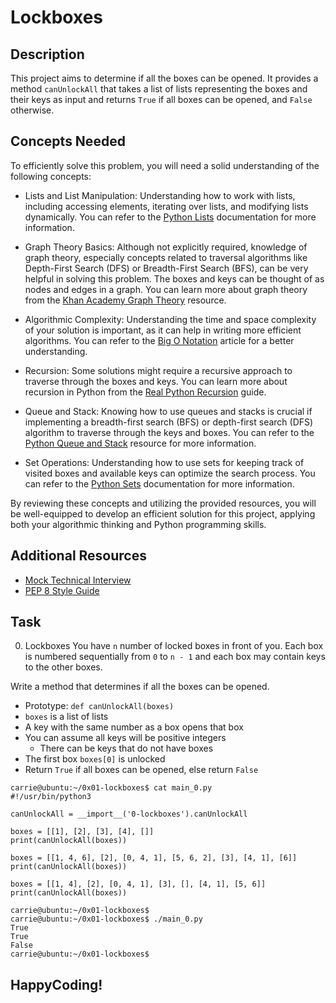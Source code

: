 # Lockboxes

## Description
This project aims to determine if all the boxes can be opened. It provides a method `canUnlockAll` that takes a list of lists representing the boxes and their keys as input and returns `True` if all boxes can be opened, and `False` otherwise.

## Concepts Needed
To efficiently solve this problem, you will need a solid understanding of the following concepts:

- Lists and List Manipulation: Understanding how to work with lists, including accessing elements, iterating over lists, and modifying lists dynamically. You can refer to the [Python Lists](https://docs.python.org/3/tutorial/introduction.html#lists) documentation for more information.

- Graph Theory Basics: Although not explicitly required, knowledge of graph theory, especially concepts related to traversal algorithms like Depth-First Search (DFS) or Breadth-First Search (BFS), can be very helpful in solving this problem. The boxes and keys can be thought of as nodes and edges in a graph. You can learn more about graph theory from the [Khan Academy Graph Theory](https://www.khanacademy.org/computing/computer-science/algorithms/graph-representation/a/representing-graphs) resource.

- Algorithmic Complexity: Understanding the time and space complexity of your solution is important, as it can help in writing more efficient algorithms. You can refer to the [Big O Notation](https://www.geeksforgeeks.org/big-o-notation/) article for a better understanding.

- Recursion: Some solutions might require a recursive approach to traverse through the boxes and keys. You can learn more about recursion in Python from the [Real Python Recursion](https://realpython.com/python-thinking-recursively/) guide.

- Queue and Stack: Knowing how to use queues and stacks is crucial if implementing a breadth-first search (BFS) or depth-first search (DFS) algorithm to traverse through the keys and boxes. You can refer to the [Python Queue and Stack](https://www.geeksforgeeks.org/stack-queue-python-using-module-queue/) resource for more information.

- Set Operations: Understanding how to use sets for keeping track of visited boxes and available keys can optimize the search process. You can refer to the [Python Sets](https://docs.python.org/3/tutorial/datastructures.html#sets) documentation for more information.

By reviewing these concepts and utilizing the provided resources, you will be well-equipped to develop an efficient solution for this project, applying both your algorithmic thinking and Python programming skills.

## Additional Resources
- [Mock Technical Interview](https://www.interviewing.io/recordings/Python-Mock-Interview-Google-1/)
- [PEP 8 Style Guide](https://www.python.org/dev/peps/pep-0008/)


## Task
0. Lockboxes
You have ``n`` number of locked boxes in front of you. Each box is numbered sequentially from ``0`` to ``n - 1`` and each box may contain keys to the other boxes.

Write a method that determines if all the boxes can be opened.

- Prototype: ``def canUnlockAll(boxes)``
- ``boxes`` is a list of lists
- A key with the same number as a box opens that box
- You can assume all keys will be positive integers
    - There can be keys that do not have boxes
- The first box ``boxes[0]`` is unlocked
- Return ``True`` if all boxes can be opened, else return ``False``

```
carrie@ubuntu:~/0x01-lockboxes$ cat main_0.py
#!/usr/bin/python3

canUnlockAll = __import__('0-lockboxes').canUnlockAll

boxes = [[1], [2], [3], [4], []]
print(canUnlockAll(boxes))

boxes = [[1, 4, 6], [2], [0, 4, 1], [5, 6, 2], [3], [4, 1], [6]]
print(canUnlockAll(boxes))

boxes = [[1, 4], [2], [0, 4, 1], [3], [], [4, 1], [5, 6]]
print(canUnlockAll(boxes))
```

```
carrie@ubuntu:~/0x01-lockboxes$
carrie@ubuntu:~/0x01-lockboxes$ ./main_0.py
True
True
False
carrie@ubuntu:~/0x01-lockboxes$
```

## HappyCoding!
